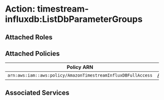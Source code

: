 # Action: timestream-influxdb:ListDbParameterGroups

## Attached Roles

## Attached Policies

| Policy ARN | Policy Name |
|------------|-------------|
| `arn:aws:iam::aws:policy/AmazonTimestreamInfluxDBFullAccess` | [AmazonTimestreamInfluxDBFullAccess](../policies.md#amazontimestreaminfluxdbfullaccess) |

## Associated Services

